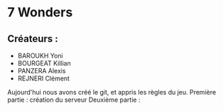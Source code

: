 # 7 Wonders

## Créateurs : 
* BAROUKH Yoni
* BOURGEAT Killian
* PANZERA Alexis
* REJNERI Clément

Aujourd'hui nous avons créé le git, et appris les règles du jeu.
Première partie : création du serveur
Deuxième partie : 
